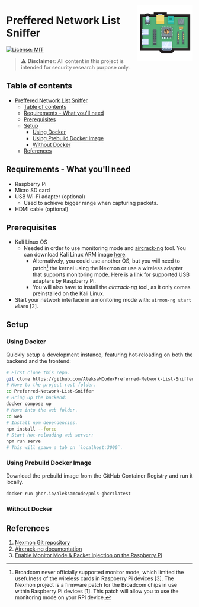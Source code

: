 <img width="150" align="right" src="./resources/rpis_logo.png"></img>
# Preffered Network List Sniffer
[![License: MIT](https://img.shields.io/badge/License-MIT-blue.svg)](https://opensource.org/licenses/MIT)

> :warning: **Disclaimer**: All content in this project is intended for security research purpose only.

## Table of contents
- [Preffered Network List Sniffer](#preffered-network-list-sniffer)
  - [Table of contents](#table-of-contents)
  - [Requirements - What you'll need](#requirements---what-youll-need)
  - [Prerequisites](#prerequisites)
  - [Setup](#setup)
    - [Using Docker](#using-docker)
    - [Using Prebuild Docker Image](#using-prebuild-docker-image)
    - [Without Docker](#without-docker)
  - [References](#references)



## Requirements - What you'll need

- Raspberry Pi
- Micro SD card
- USB Wi-Fi adapter (optional)
  - Used to achieve bigger range when capturing packets.
- HDMI cable (optional)

## Prerequisites

- Kali Linux OS
  - Needed in order to use monitoring mode and [aircrack-ng](https://github.com/aircrack-ng/aircrack-ng) tool. You can download Kali Linux ARM image [here](https://www.kali.org/get-kali/#kali-arm).
    - Alternatively, you could use another OS, but you will need to patch[^1] the kernel using the Nexmon or use a wireless adapter that supports monitoring mode. Here is a [link](https://elinux.org/RPi_USB_Wi-Fi_Adapters) for supported USB adapters by Raspberry Pi.
    - You will also have to install the *aircrack-ng* tool, as it only comes preinstalled on the Kali Linux.
- Start your network interface in a monitoring mode with: `airmon-ng start wlan0` [2].

[^1]: Broadcom never officially supported monitor mode, which limited the usefulness of the wireless cards in Raspberry Pi devices [3]. The Nexmon project is a firmware patch for the Broadcom chips in use within Raspberry Pi devices [1]. This patch will allow you to use the monitoring mode on your RPi device.

## Setup

### Using Docker

<p align="justify">Quickly setup a development instance, featuring hot-reloading on both the backend and the frontend:</p>

```bash
# First clone this repo.
git clone https://github.com/AleksaMCode/Preferred-Network-List-Sniffer.git
# Move to the project root folder.
cd Preferred-Network-List-Sniffer
# Bring up the backend:
docker compose up
# Move into the web folder.
cd web
# Install npm dependencies.
npm install --force
# Start hot-reloading web server:
npm run serve
# This will spawn a tab on `localhost:3000`.
```

### Using Prebuild Docker Image

<p align="justify">Download the prebuild image from the GitHub Container Registry and run it locally.</p>

```bash
docker run ghcr.io/aleksamcode/pnls-ghcr:latest
```

### Without Docker


## References

1. [Nexmon Git repository](https://github.com/seemoo-lab/nexmon)
2. [Aircrack-ng documentation](https://www.aircrack-ng.org/doku.php?id=airmon-ng)
3. [Enable Monitor Mode & Packet Injection on the Raspberry Pi](https://null-byte.wonderhowto.com/how-to/enable-monitor-mode-packet-injection-raspberry-pi-0189378/)